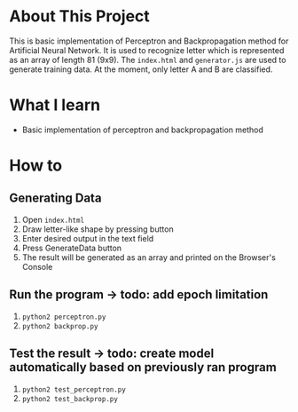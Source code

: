 # About This Project  
This is basic implementation of Perceptron and Backpropagation method for Artificial Neural Network. It is used to recognize letter which is represented as an array of length 81 (9x9).
The `index.html` and `generator.js` are used to generate training data. At the moment, only letter A and B are classified. 

# What I learn  
- Basic implementation of perceptron and backpropagation method

# How to
## Generating Data
  1. Open `index.html`
  2. Draw letter-like shape by pressing button
  3. Enter desired output in the text field
  4. Press GenerateData button
  5. The result will be generated as an array and printed on the Browser's Console

## Run the program -> todo: add epoch limitation
  1. `python2 perceptron.py`
  2. `python2 backprop.py`

## Test the result -> todo: create model automatically based on previously ran program
  1. `python2 test_perceptron.py`
  1. `python2 test_backprop.py`